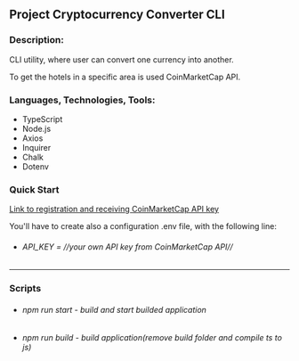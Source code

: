 ## Project Cryptocurrency Converter CLI

### Description:
CLI utility, where user can convert one currency into another.

To get the hotels in a specific area is used CoinMarketCap API.

### Languages, Technologies, Tools:  
* TypeScript
* Node.js
* Axios
* Inquirer
* Chalk
* Dotenv

### Quick Start
[Link to registration and receiving CoinMarketCap API key](https://pro.coinmarketcap.com)

You'll have to create also a configuration .env file, with the following line:   

* ###### API_KEY = //your own API key from CoinMarketCap API//

***

  ### Scripts
* ###### npm run start - build and start builded application
* ###### npm run build - build application(remove build folder and compile ts to js)